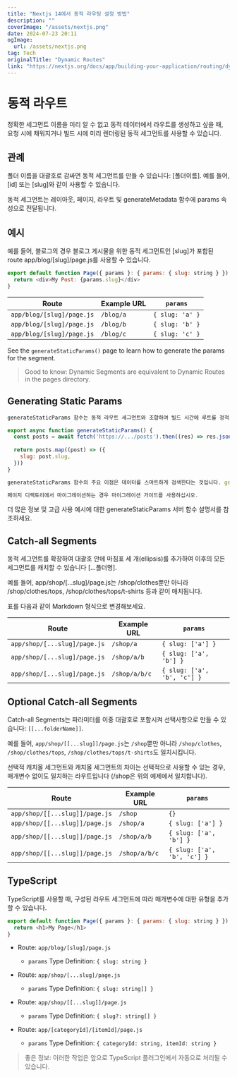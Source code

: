 ```yaml
---
title: "Nextjs 14에서 동적 라우팅 설정 방법"
description: ""
coverImage: "/assets/nextjs.png"
date: 2024-07-23 20:11
ogImage: 
  url: /assets/nextjs.png
tag: Tech
originalTitle: "Dynamic Routes"
link: "https://nextjs.org/docs/app/building-your-application/routing/dynamic-routes"
---
```



# 동적 라우트

정확한 세그먼트 이름을 미리 알 수 없고 동적 데이터에서 라우트를 생성하고 싶을 때, 요청 시에 채워지거나 빌드 시에 미리 렌더링된 동적 세그먼트를 사용할 수 있습니다.

## 관례

폴더 이름을 대괄호로 감싸면 동적 세그먼트를 만들 수 있습니다: [폴더이름]. 예를 들어, [id] 또는 [slug]와 같이 사용할 수 있습니다.

<div class="content-ad"></div>

동적 세그먼트는 레이아웃, 페이지, 라우트 및 generateMetadata 함수에 params 속성으로 전달됩니다.

## 예시

예를 들어, 블로그의 경우 블로그 게시물을 위한 동적 세그먼트인 [slug]가 포함된 route app/blog/[slug]/page.js를 사용할 수 있습니다.

```js
export default function Page({ params }: { params: { slug: string } }) {
  return <div>My Post: {params.slug}</div>
}
```

<div class="content-ad"></div>


| Route                   | Example URL | `params`           |
|-------------------------|-------------|--------------------|
| `app/blog/[slug]/page.js` | `/blog/a`   | `{ slug: 'a' }`    |
| `app/blog/[slug]/page.js` | `/blog/b`   | `{ slug: 'b' }`    |
| `app/blog/[slug]/page.js` | `/blog/c`   | `{ slug: 'c' }`    |

See the `generateStaticParams()` page to learn how to generate the params for the segment.

> Good to know: Dynamic Segments are equivalent to Dynamic Routes in the pages directory.

## Generating Static Params


<div class="content-ad"></div>

```js
generateStaticParams 함수는 동적 라우트 세그먼트와 조합하여 빌드 시간에 루트를 정적으로 생성할 수 있습니다. 이를 통해 요청 시간이 아니라 미리 빌드할 수 있습니다.

export async function generateStaticParams() {
  const posts = await fetch('https://.../posts').then((res) => res.json())
 
  return posts.map((post) => ({
    slug: post.slug,
  }))
}

generateStaticParams 함수의 주요 이점은 데이터를 스마트하게 검색한다는 것입니다. generateStaticParams 함수 내에서 fetch 요청을 사용하여 콘텐츠를 가져오면 요청이 자동으로 메모이제이션됩니다. 이는 동일한 인수로 여러 generateStaticParams, 레이아웃 및 페이지에서 요청이 이루어질 때 한 번만 요청되므로 빌드 시간이 줄어듭니다.

페이지 디렉토리에서 마이그레이션하는 경우 마이그레이션 가이드를 사용하십시오.
```

<div class="content-ad"></div>

더 많은 정보 및 고급 사용 예시에 대한 generateStaticParams 서버 함수 설명서를 참조하세요.

## Catch-all Segments

동적 세그먼트를 확장하여 대괄호 안에 마침표 세 개(ellipsis)를 추가하여 이후의 모든 세그먼트를 캐치할 수 있습니다 [...폴더명].

예를 들어, app/shop/[...slug]/page.js는 /shop/clothes뿐만 아니라 /shop/clothes/tops, /shop/clothes/tops/t-shirts 등과 같이 매치됩니다.

<div class="content-ad"></div>

표를 다음과 같이 Markdown 형식으로 변경해보세요.


| Route                      | Example URL     | `params`            |
|----------------------------|-----------------|---------------------|
| `app/shop/[...slug]/page.js`| `/shop/a`       | `{ slug: ['a'] }`   |
| `app/shop/[...slug]/page.js`| `/shop/a/b`     | `{ slug: ['a', 'b'] }` |
| `app/shop/[...slug]/page.js`| `/shop/a/b/c`   | `{ slug: ['a', 'b', 'c'] }` |

## Optional Catch-all Segments

Catch-all Segments는 파라미터를 이중 대괄호로 포함시켜 선택사항으로 만들 수 있습니다: `[[...folderName]]`.

예를 들어, `app/shop/[[...slug]]/page.js`는 `/shop`뿐만 아니라 `/shop/clothes`, `/shop/clothes/tops`, `/shop/clothes/tops/t-shirts`도 일치시킵니다.


<div class="content-ad"></div>

선택적 캐치올 세그먼트와 캐치올 세그먼트의 차이는 선택적으로 사용할 수 있는 경우, 매개변수 없이도 일치하는 라우트입니다 (/shop은 위의 예제에서 일치합니다).

Route         | Example URL | `params`
--------------|-------------|---------
`app/shop/[[...slug]]/page.js` | `/shop` | `{}`
`app/shop/[[...slug]]/page.js` | `/shop/a` | `{ slug: ['a'] }`
`app/shop/[[...slug]]/page.js` | `/shop/a/b` | `{ slug: ['a', 'b'] }`
`app/shop/[[...slug]]/page.js` | `/shop/a/b/c` | `{ slug: ['a', 'b', 'c'] }`

## TypeScript

TypeScript를 사용할 때, 구성된 라우트 세그먼트에 따라 매개변수에 대한 유형을 추가할 수 있습니다.

<div class="content-ad"></div>

```javascript
export default function Page({ params }: { params: { slug: string } }) {
  return <h1>My Page</h1>
}
```

- Route: `app/blog/[slug]/page.js`
  - `params` Type Definition: `{ slug: string }`

- Route: `app/shop/[...slug]/page.js`
  - `params` Type Definition: `{ slug: string[] }`

- Route: `app/shop/[[...slug]]/page.js`
  - `params` Type Definition: `{ slug?: string[] }`

- Route: `app/[categoryId]/[itemId]/page.js`
  - `params` Type Definition: `{ categoryId: string, itemId: string }`

> 좋은 정보: 이러한 작업은 앞으로 TypeScript 플러그인에서 자동으로 처리될 수 있습니다.